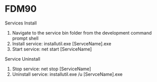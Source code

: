 # FDM90
Services Install
1. Navigate to the service bin folder from the development command prompt shell
2. Install service: installutil.exe [ServceName].exe   
3. Start service: net start [ServiceName]

Service Uninstall
1. Stop service: net stop [ServiceName]
2. Uninstall service: installutil.exe /u [ServceName].exe   
